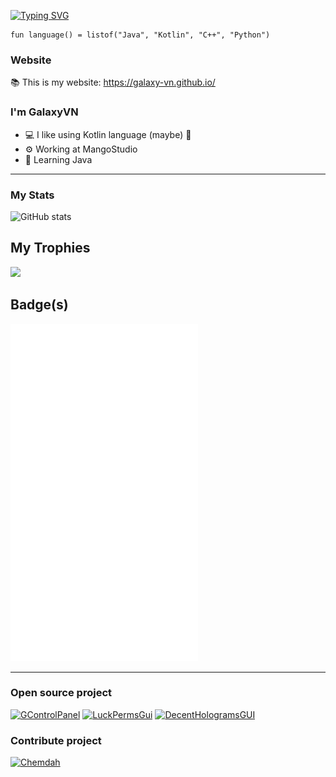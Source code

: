 [![Typing SVG](https://readme-typing-svg.herokuapp.com?color=%237F26BD&lines=Hi+there+%F0%9F%91%8B)](https://git.io/typing-svg)
```
fun language() = listof("Java", "Kotlin", "C++", "Python")
```
### Website
📚 This is my website: https://galaxy-vn.github.io/

### I'm GalaxyVN
- 💻 I like using Kotlin language (maybe) 🤔 
- ⚙️ Working at MangoStudio
- 📖 Learning Java

***

### My Stats
![GitHub stats](https://github-readme-stats.vercel.app/api?username=Galaxy-VN&bg_color=30,003697,490085&title_color=fff&text_color=fff)


## My Trophies
![](https://github-profile-trophy.vercel.app/?username=Galaxy-VN&theme=radical&no-frame=true&no-bg=true&margin-w=4)

## Badge(s)
<img align="200" alt="🦑" src="metrics.mos.svg">

***

### Open source project
[![GControlPanel](https://github-readme-stats.vercel.app/api/pin/?username=Galaxy-VN&theme=shades-of-purple&repo=GControlPanel)](https://github.com/Galaxy-VN/GControlPanel)
[![LuckPermsGui](https://github-readme-stats.vercel.app/api/pin/?username=Galaxy-VN&theme=shades-of-purple&repo=LuckPermsGUI)](https://github.com/Galaxy-VN/LuckPermsGUI)
[![DecentHologramsGUI](https://github-readme-stats.vercel.app/api/pin/?username=Galaxy-VN&theme=shades-of-purple&repo=DecentHologramsGUI)](https://github.com/Galaxy-VN/DecentHologramsGUI)

### Contribute project
[![Chemdah](https://github-readme-stats.vercel.app/api/pin/?username=Taboolib&theme=shades-of-purple&repo=Chemdah)](https://github.com/Galaxy-VN/Chemdah)
